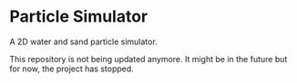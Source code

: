 # Particle Simulator
 A 2D water and sand particle simulator.

This repository is not being updated anymore. It might be in the future but for now, the project has stopped.
